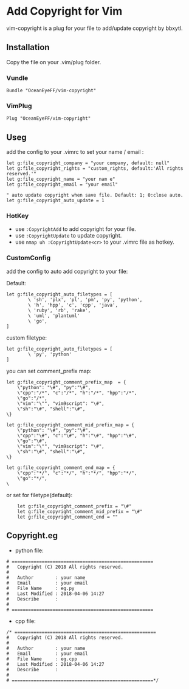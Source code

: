 # Add Copyright for Vim

vim-copyright is a plug for your file to add/update copyright by bbxytl.

## Installation

Copy the file on your .vim/plug folder.

### Vundle

```
Bundle "OceanEyeFF/vim-copyright"
```
### VimPlug

```
Plug "OceanEyeFF/vim-copyright"
```

## Useg

add the config to your .vimrc to set your name / email :

```
let g:file_copyright_company = "your company, default: null"
let g:file_copyright_rights = "custom_rights, default:'All rights reserved.'"
let g:file_copyright_name = "your nam e"
let g:file_copyright_email = "your email"

" auto update copyright when save file. Default: 1; 0:close auto.
let g:file_copyright_auto_update = 1
```

### HotKey

- use `:CopyrightAdd` to add copyright for your file.
- use `:CopyrightUpdate` to update copyright.
- use `nmap uh :CopyrightUpdate<cr>` to your .vimrc file as hotkey.

### CustomConfig

add the config to auto add copyright to your file:

Default:
```
let g:file_copyright_auto_filetypes = [
        \ 'sh', 'plx', 'pl', 'pm', 'py', 'python',
        \ 'h', 'hpp', 'c', 'cpp', 'java',
        \ 'ruby', 'rb', 'rake',
        \ 'uml', 'plantuml'
        \ 'go',
]
```

custom filetype:
```
let g:file_copyright_auto_filetypes = [
        \ 'py', 'python'
]
```

you can set comment_prefix map:

```
let g:file_copyright_comment_prefix_map  = {
    \"python": "\#", "py":"\#",
    \"cpp":"/*", "c":"/*", "h":"/*", "hpp":"/*",
    \"go":"/*",
    \"vim":"\"", "vim9script": "\#",
    \"sh":"\#", "shell":"\#",
\}

let g:file_copyright_comment_mid_prefix_map = {
    \"python": "\#", "py":"\#",
    \"cpp":"\#", "c":"\#", "h":"\#", "hpp":"\#",
    \"go":"\#",
    \"vim":"\"", "vim9script": "\#",
    \"sh":"\#", "shell":"\#",
\}

let g:file_copyright_comment_end_map = {
    \"cpp":"*/", "c":"*/", "h":"*/", "hpp":"*/",
    \"go":"*/",
\
```

or set for filetype(default):

```
    let g:file_copyright_comment_prefix = "\#"
    let g:file_copyright_comment_mid_prefix = "\#"
    let g:file_copyright_comment_end = ""
```


## Copyright.eg

- python file:

```
# ====================================================
#   Copyright (C) 2018 All rights reserved.
#
#   Author        : your name
#   Email         : your email
#   File Name     : eg.py
#   Last Modified : 2018-04-06 14:27
#   Describe      :
#
# ====================================================
```

- cpp file:

```
/* ====================================================
#   Copyright (C) 2018 All rights reserved.
#
#   Author        : your name
#   Email         : your email
#   File Name     : eg.cpp
#   Last Modified : 2018-04-06 14:27
#   Describe      :
#
# ====================================================*/
```

